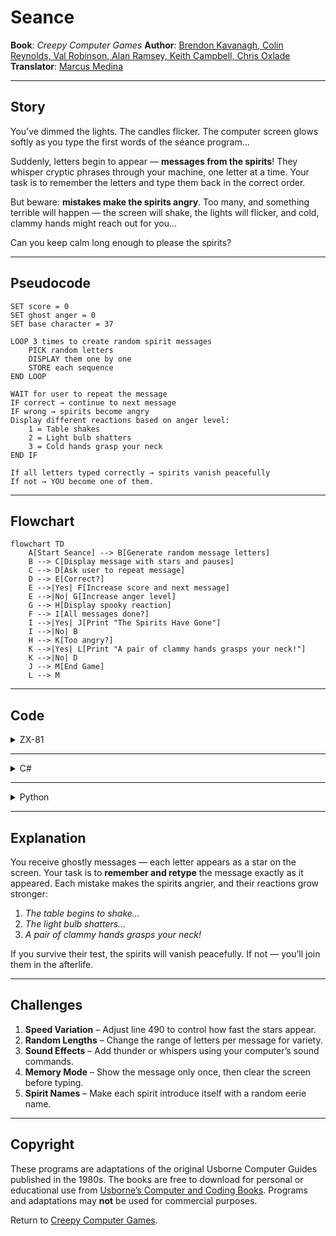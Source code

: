 # Seance

**Book**: _Creepy Computer Games_
**Author**: [Brendon Kavanagh, Colin Reynolds, Val Robinson, Alan Ramsey, Keith Campbell, Chris Oxlade](https://github.com/marcusjobb/UsborneBooks)
**Translator**: [Marcus Medina](http://marcusmedina.pro)

---

## Story

You’ve dimmed the lights. The candles flicker.
The computer screen glows softly as you type the first words of the séance program...

Suddenly, letters begin to appear — **messages from the spirits**!
They whisper cryptic phrases through your machine, one letter at a time.
Your task is to remember the letters and type them back in the correct order.

But beware: **mistakes make the spirits angry**.
Too many, and something terrible will happen — the screen will shake, the lights will flicker,
and cold, clammy hands might reach out for you...

Can you keep calm long enough to please the spirits?

---

## Pseudocode

```plaintext
SET score = 0
SET ghost anger = 0
SET base character = 37

LOOP 3 times to create random spirit messages
    PICK random letters
    DISPLAY them one by one
    STORE each sequence
END LOOP

WAIT for user to repeat the message
IF correct → continue to next message
IF wrong → spirits become angry
Display different reactions based on anger level:
    1 = Table shakes
    2 = Light bulb shatters
    3 = Cold hands grasp your neck
END IF

If all letters typed correctly → spirits vanish peacefully
If not → YOU become one of them.
```

---

## Flowchart

```mermaid
flowchart TD
    A[Start Seance] --> B[Generate random message letters]
    B --> C[Display message with stars and pauses]
    C --> D[Ask user to repeat message]
    D --> E[Correct?]
    E -->|Yes| F[Increase score and next message]
    E -->|No| G[Increase anger level]
    G --> H[Display spooky reaction]
    F --> I[All messages done?]
    I -->|Yes| J[Print "The Spirits Have Gone"]
    I -->|No| B
    H --> K[Too angry?]
    K -->|Yes| L[Print "A pair of clammy hands grasps your neck!"]
    K -->|No| D
    J --> M[End Game]
    L --> M
```

---

## Code

<details>
<summary>ZX-81</summary>

```basic
10 LET S=0
20 LET G=0
30 LET CS=37
40 CLS
50 PRINT
60 PRINT TAB(8);"SEANCE"
70 FOR I=1 TO 8
80 LET X=6+I
90 LET Y=5
100 LET A$=CHR$(CS+I)
110 GOSUB 710
120 LET Y=11
130 LET A$=CHR$(CS+22-I)
140 GOSUB 710
150 NEXT I
160 FOR I=1 TO 5
170 LET X=5
180 LET Y=5+I
190 LET A$=CHR$(CS+27-I)
200 GOSUB 710
210 NEXT I
220 FOR I=1 TO 5
230 LET X=8+I
240 LET Y=16
250 LET A$=CHR$(CS+8+I)
260 GOSUB 710
270 NEXT I
280 LET N=INT(RND*4+3)
290 LET L$=""
300 FOR I=1 TO N
310 LET L$=L$+CHR$(CS+INT(RND*26)+1)
320 NEXT I
330 PRINT
340 PRINT "THE MESSAGE IS:"
350 PRINT L$
360 PRINT
370 INPUT R$
380 IF R$=L$ THEN PRINT "THE SPIRITS ARE PLEASED":GOTO 470
390 LET G=G+1
400 IF G=1 THEN PRINT "THE TABLE BEGINS TO SHAKE"
410 IF G=2 THEN PRINT "THE LIGHT BULB SHATTERS"
420 IF G=3 THEN PRINT "A PAIR OF CLAMMY HANDS GRASPS YOUR NECK!":STOP
430 GOTO 330
470 PRINT "THE SPIRITS HAVE GONE"
480 STOP
490 FOR T=1 TO 20
500 NEXT T
510 RETURN
710 PRINT AT Y,X;A$
720 RETURN
```

</details>

---

<details>
<summary>C#</summary>

```csharp
using System;
using System.Threading;

class Seance
{
    static void Main()
    {
        Random rnd = new Random();
        int anger = 0;

        Console.Clear();
        Console.WriteLine("SEANCE\n");
        Thread.Sleep(800);

        while (anger < 3)
        {
            int length = rnd.Next(3, 7);
            string message = "";
            for (int i = 0; i < length; i++)
            {
                char c = (char)('A' + rnd.Next(0, 26));
                message += c;
                Console.Write("*");
                Thread.Sleep(200);
            }

            Console.WriteLine("\n\nType the message:");
            string input = Console.ReadLine()?.ToUpper();

            if (input == message)
            {
                Console.WriteLine("The spirits are pleased...");
                Thread.Sleep(800);
            }
            else
            {
                anger++;
                if (anger == 1) Console.WriteLine("The table begins to shake...");
                else if (anger == 2) Console.WriteLine("The light bulb shatters!");
                else
                {
                    Console.WriteLine("A pair of clammy hands grasps your neck!");
                    Console.WriteLine("You have angered the spirits!");
                    return;
                }
                Thread.Sleep(1500);
            }

            Console.WriteLine("\nThe spirits whisper another...");
            Thread.Sleep(1200);
        }

        Console.WriteLine("\nThe spirits have gone. The room is silent...");
    }
}
```

</details>

---

<details>
<summary>Python</summary>

```python
import random, time, os

def seance():
    anger = 0
    print("SEANCE\n")
    time.sleep(1)

    while anger < 3:
        length = random.randint(3, 7)
        message = "".join(chr(65 + random.randint(0, 25)) for _ in range(length))
        print("Messages from the beyond appear...")
        print("*" * length)
        time.sleep(0.5)

        guess = input("Type the message: ").upper()

        if guess == message:
            print("The spirits are pleased...")
            time.sleep(1)
        else:
            anger += 1
            if anger == 1:
                print("The table begins to shake...")
            elif anger == 2:
                print("The light bulb shatters!")
            elif anger == 3:
                print("A pair of clammy hands grasps your neck!")
                print("You have angered the spirits!")
                return
            time.sleep(1.5)
        print("\nA new message flickers into view...\n")
        time.sleep(1)

    print("The spirits have gone. The air feels heavy...")

if __name__ == "__main__":
    seance()
```

</details>

---

## Explanation

You receive ghostly messages — each letter appears as a star on the screen.
Your task is to **remember and retype** the message exactly as it appeared.
Each mistake makes the spirits angrier, and their reactions grow stronger:

1. _The table begins to shake…_
2. _The light bulb shatters…_
3. _A pair of clammy hands grasps your neck!_

If you survive their test, the spirits will vanish peacefully.
If not — you’ll join them in the afterlife.

---

## Challenges

1. **Speed Variation** – Adjust line 490 to control how fast the stars appear.
2. **Random Lengths** – Change the range of letters per message for variety.
3. **Sound Effects** – Add thunder or whispers using your computer’s sound commands.
4. **Memory Mode** – Show the message only once, then clear the screen before typing.
5. **Spirit Names** – Make each spirit introduce itself with a random eerie name.

---

## Copyright

These programs are adaptations of the original Usborne Computer Guides published in the 1980s.
The books are free to download for personal or educational use from
[Usborne’s Computer and Coding Books](https://usborne.com/row/books/computer-and-coding-books).
Programs and adaptations may **not** be used for commercial purposes.

Return to [Creepy Computer Games](./readme.md).
